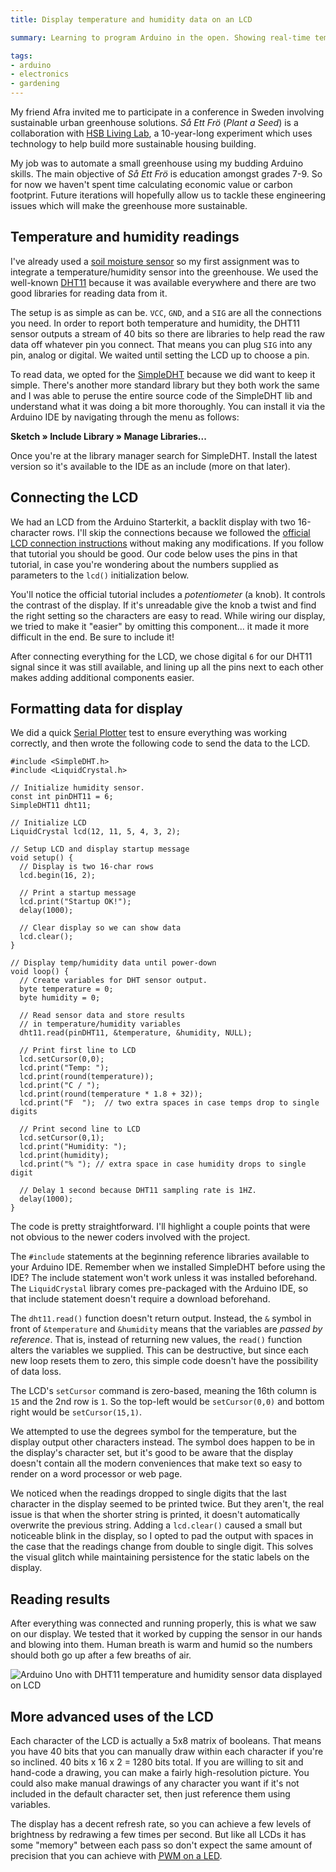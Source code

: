 ```yaml
---
title: Display temperature and humidity data on an LCD

summary: Learning to program Arduino in the open. Showing real-time temperature and humidity data on a liquid crystal display.

tags:
- arduino
- electronics
- gardening
---
```


My friend Afra invited me to participate in a conference in Sweden involving sustainable urban greenhouse solutions. <em lang="sv">Så Ett Frö</em> (_Plant a Seed_) is a collaboration with [HSB Living Lab](https://www.hsb.se/hsblivinglab/), a 10-year-long experiment which uses technology to help build more sustainable housing building.

My job was to automate a small greenhouse using my budding Arduino skills. The main objective of <em lang="sv">Så Ett Frö</em> is education amongst grades 7-9. So for now we haven't spent time calculating economic value or carbon footprint. Future iterations will hopefully allow us to tackle these engineering issues which will make the greenhouse more sustainable.

## Temperature and humidity readings

I've already used a [soil moisture sensor](/blog/arduino-soil-moisture-sensor/) so my first assignment was to integrate a temperature/humidity sensor into the greenhouse. We used the well-known [DHT11](https://www.adafruit.com/product/386) because it was available everywhere and there are two good libraries for reading data from it.

The setup is as simple as can be. `VCC`, `GND`, and a `SIG` are all the connections you need. In order to report both temperature and humidity, the DHT11 sensor outputs a stream of 40 bits so there are libraries to help read the raw data off whatever pin you connect. That means you can plug `SIG` into any pin, analog or digital. We waited until setting the LCD up to choose a pin.

To read data, we opted for the [SimpleDHT](https://github.com/winlinvip/SimpleDHT) because we did want to keep it simple. There's another more standard library but they both work the same and I was able to peruse the entire source code of the SimpleDHT lib and understand what it was doing a bit more thoroughly. You can install it via the Arduino IDE by navigating through the menu as follows:

**Sketch &raquo; Include Library &raquo; Manage Libraries...**

Once you're at the library manager search for SimpleDHT. Install the latest version so it's available to the IDE as an include (more on that later).

## Connecting the LCD

We had an LCD from the Arduino Starterkit, a backlit display with two 16-character rows. I'll skip the connections because we followed the [official LCD connection instructions](https://www.arduino.cc/en/Tutorial/LiquidCrystalDisplay) without making any modifications. If you follow that tutorial you should be good. Our code below uses the pins in that tutorial, in case you're wondering about the numbers supplied as parameters to the `lcd()` initialization below.

You'll notice the official tutorial includes a _potentiometer_ (a knob). It controls the contrast of the display. If it's unreadable give the knob a twist and find the right setting so the characters are easy to read. While wiring our display, we tried to make it "easier" by omitting this component... it made it more difficult in the end. Be sure to include it!

After connecting everything for the LCD, we chose digital `6` for our DHT11 signal since it was still available, and lining up all the pins next to each other makes adding additional components easier.

## Formatting data for display

We did a quick [Serial Plotter](/blog/arduino-serial-plotter-debugging/) test to ensure everything was working correctly, and then wrote the following code to send the data to the LCD.

```clike
#include <SimpleDHT.h>
#include <LiquidCrystal.h>

// Initialize humidity sensor.
const int pinDHT11 = 6;
SimpleDHT11 dht11;

// Initialize LCD
LiquidCrystal lcd(12, 11, 5, 4, 3, 2);

// Setup LCD and display startup message
void setup() {
  // Display is two 16-char rows
  lcd.begin(16, 2);

  // Print a startup message
  lcd.print("Startup OK!");
  delay(1000);

  // Clear display so we can show data
  lcd.clear();
}

// Display temp/humidity data until power-down
void loop() {
  // Create variables for DHT sensor output.
  byte temperature = 0;
  byte humidity = 0;

  // Read sensor data and store results
  // in temperature/humidity variables
  dht11.read(pinDHT11, &temperature, &humidity, NULL);

  // Print first line to LCD
  lcd.setCursor(0,0); 
  lcd.print("Temp: ");
  lcd.print(round(temperature));
  lcd.print("C / ");
  lcd.print(round(temperature * 1.8 + 32));
  lcd.print("F  ");  // two extra spaces in case temps drop to single digits

  // Print second line to LCD
  lcd.setCursor(0,1);
  lcd.print("Humidity: ");
  lcd.print(humidity);
  lcd.print("% "); // extra space in case humidity drops to single digit

  // Delay 1 second because DHT11 sampling rate is 1HZ.
  delay(1000);
}
```

The code is pretty straightforward. I'll highlight a couple points that were not obvious to the newer coders involved with the project.

The `#include` statements at the beginning reference libraries available to your Arduino IDE. Remember when we installed SimpleDHT before using the IDE? The include statement won't work unless it was installed beforehand. The `LiquidCrystal` library comes pre-packaged with the Arduino IDE, so that include statement doesn't require a download beforehand.

The `dht11.read()` function doesn't return output. Instead, the `&` symbol in front of `&temperature` and `&humidity` means that the variables are _passed by reference_. That is, instead of returning new values, the `read()` function alters the variables we supplied. This can be destructive, but since each new loop resets them to zero, this simple code doesn't have the possibility of data loss.

The LCD's `setCursor` command is zero-based, meaning the 16th column is `15` and the 2nd row is `1`. So the top-left would be `setCursor(0,0)` and bottom right would be `setCursor(15,1)`.

We attempted to use the degrees symbol for the temperature, but the display output other characters instead. The symbol does happen to be in the display's character set, but it's good to be aware that the display doesn't contain all the modern conveniences that make text so easy to render on a word processor or web page.

We noticed when the readings dropped to single digits that the last character in the display seemed to be printed twice. But they aren't, the real issue is that when the shorter string is printed, it doesn't automatically overwrite the previous string. Adding a `lcd.clear()` caused a small but noticeable blink in the display, so I opted to pad the output with spaces in the case that the readings change from double to single digit. This solves the visual glitch while maintaining persistence for the static labels on the display.

## Reading results

After everything was connected and running properly, this is what we saw on our display. We tested that it worked by cupping the sensor in our hands and blowing into them. Human breath is warm and humid so the numbers should both go up after a few breaths of air.

<img src="{{ site.img-host }}/img/blog/arduino-dht11-lcd.jpg" alt="Arduino Uno with DHT11 temperature and humidity sensor data displayed on LCD">

## More advanced uses of the LCD

Each character of the LCD is actually a 5x8 matrix of booleans. That means you have 40 bits that you can manually draw within each character if you're so inclined. 40 bits x 16 x 2 = 1280 bits total. If you are willing to sit and hand-code a drawing, you can make a fairly high-resolution picture. You could also make manual drawings of any character you want if it's not included in the default character set, then just reference them using variables.

The display has a decent refresh rate, so you can achieve a few levels of brightness by redrawing a few times per second. But like all LCDs it has some "memory" between each pass so don't expect the same amount of precision that you can achieve with [<abbr title="pulse width modulation">PWM</abbr> on a LED](/blog/lilypad-arduino-light-sensor-pulse-width-modulation/#blinking-vs-fading-leds).
